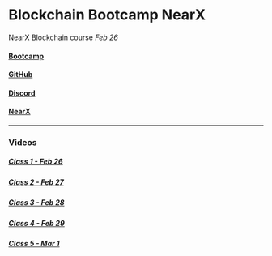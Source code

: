 # Blockchain Bootcamp NearX
NearX Blockchain course _Feb 26_

#### [Bootcamp](https://nearx.com.br/bootcamp)

#### [GitHub](https://github.com/nrxschool/bootcamp-optimism)

#### [Discord](https://discord.gg/nearx)

#### [NearX](https://linktr.ee/nearxinnovation)

---
### Videos

##### [Class 1 - Feb 26](https://www.youtube.com/watch?v=yModQgXgCdI)

##### [Class 2 - Feb 27](https://www.youtube.com/watch?v=p2MnBva1g58)

##### [Class 3 - Feb 28](https://www.youtube.com/watch?v=xoAwwe6uODk)

##### [Class 4 - Feb 29](https://www.youtube.com/watch?v=WH_GPLiPJ78)

##### [Class 5 - Mar 1](https://www.youtube.com/watch?v=PCqhzFVqjAU)
